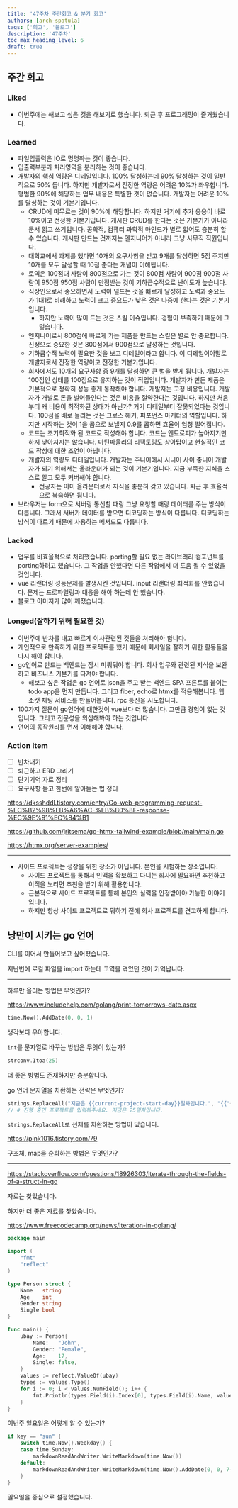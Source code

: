 ```yaml
---
title: '47주차 주간회고 & 분기 회고'
authors: [arch-spatula]
tags: ['회고', '블로그']
description: '47주차'
toc_max_heading_level: 6
draft: true
---
```


<!--truncate-->

## 주간 회고

### Liked

- 이번주에는 해보고 싶은 것을 해보기로 했습니다. 퇴근 후 프로그래밍이 즐거웠습니다.

### Learned

- 파일입출력은 IO로 명명하는 것이 좋습니다.
- 입출력부분과 처리영역을 분리하는 것이 좋습니다.
- 개발자의 핵심 역량은 디테일입니다. 100% 달성하는데 90% 달성하는 것이 일반적으로 50% 듭니다. 하지만 개발자로서 진정한 역량은 어려운 10%가 좌우합니다. 평범한 90%에 해당하는 업무 내용은 특별한 것이 없습니다. 개발자는 어려운 10%를 달성하는 것이 기본기입니다.
  - CRUD에 머무르는 것이 90%에 해당합니다. 하지만 거기에 추가 응용이 바로 10%이고 전정한 기본기입니다. 게시판 CRUD를 한다는 것은 기본기가 아니라 문서 읽고 쓰기입니다. 공학적, 컴퓨터 과학적 마인드가 별로 없어도 충분히 할 수 있습니다. 게시판 만드는 것까지는 엔지니어가 아니라 그냥 사무직 직원입니다.
  - 대학교에서 과제를 했다면 10개의 요구사항을 받고 9개를 달성하면 5점 주지만 10개를 모두 달성할 때 10점 준다는 개념이 이해됩니다.
  - 토익은 100점대 사람이 800점으로 가는 것이 800점 사람이 900점 900점 사람이 950점 950점 사람이 만점받는 것이 기하급수적으로 난이도가 높습니다.
  - 직장인으로서 중요하면서 노력이 덜드는 것을 빠르게 달성하고 노력과 중요도가 1대1로 비례하고 노력이 크고 중요도가 낮은 것은 나중에 한다는 것은 기본기입니다.
    - 하지만 노력이 많이 드는 것은 스킬 이슈입니다. 경험이 부족하기 때문에 그렇습니다.
  - 엔지니어로서 800점에 빠르게 가는 제품을 만드는 스킬은 별로 안 중요합니다. 진정으로 중요한 것은 800점에서 900점으로 달성하는 것입니다.
  - 기하급수적 노력이 필요한 것을 보고 디테일이라고 합니다. 이 디테일이야말로 개발자로서 진정한 역량이고 전정한 기본기입니다.
  - 회사에서도 10개의 요구사항 중 9개를 달성하면 큰 벌을 받게 됩니다. 개발자는 100점인 상태를 100점으로 유지하는 것이 직업입니다. 개발자가 만든 제품은 기본적으로 정확히 성능 좋게 동작해야 합니다. 개발자는 고정 비용입니다. 개발자가 개발로 돈을 벌어들인다는 것은 비용을 절약한다는 것입니다. 하지만 처음부터 왜 비용이 최적화된 상태가 아닌가? 거기 디테일부터 잘못되었다는 것입니다. 100점을 배로 늘리는 것은 그로스 해커, 퍼포먼스 마케터의 역할입니다. 하지만 시작하는 것이 1을 곱으로 보낼지 0.9를 곱하면 효율이 엄청 떨어집니다.
  - 코드는 조기최적화 된 코드로 작성해야 합니다. 코드는 엔트로피가 높아지기만 하지 낮아지지는 않습니다. 마틴파울러의 리팩토링도 상아탑이고 현실적인 코드 작성에 대한 조언이 아닙니다.
  - 개발자의 역량도 디테일입니다. 개발자는 주니어에서 시니어 사이 중니어 개발자가 되기 위해서는 올라운더가 되는 것이 기본기입니다. 지금 부족한 지식을 스스로 알고 모두 커버해야 합니다.
    - 전공자는 이미 올라운더로서 지식을 충분히 갖고 있습니다. 퇴근 후 효율적으로 복습하면 됩니다.
- 브라우저는 form으로 서버랑 통신할 때랑 그냥 요청할 때랑 데이터를 주는 방식이 다릅니다. 그래서 서버가 데이터를 받으면 디코딩하는 방식이 다릅니다. 디코딩하는 방식이 다르기 때문에 사용하는 메서드도 다릅니다.

### Lacked

- 업무를 비효율적으로 처리했습니다. porting할 필요 없는 라이브러리 컴포넌트를 porting하려고 했습니다. 그 작업을 안했다면 다른 작업에서 더 도움 될 수 있었을 것입니다.
- vue 리랜더링 성능문제를 발생시킨 것입니다. input 리랜더링 최적화를 안했습니다. 문제는 프로파일링과 대응을 해야 하는데 안 했습니다.
- 블로그 이미지가 많이 깨졌습니다.

### Longed(잘하기 위해 필요한 것)

- 이번주에 반차를 내고 빠르게 이사관련된 것들을 처리해야 합니다.
- 개인적으로 만족하기 위한 프로젝트를 했기 때문에 회사일을 잘하기 위한 활동들을 다시 해야 합니다.
- go언어로 만드는 백엔드는 잠시 미뤄둬야 합니다. 회사 업무와 관련된 지식을 보완하고 비즈니스 기본기를 다져야 합니다.
  - 해보고 싶은 작업은 go 언어로 json을 주고 받는 백엔드 SPA 프론트를 붙이는 todo app을 먼저 만듭니다. 그리고 fiber, echo로 htmx를 적용해봅니다. 웹 소캣 채팅 서비스를 만들어봅니다. rpc 통신을 시도합니다.
- 100가지 질문이 go언어에 대한것이 vue보다 더 많습니다. 그만큼 경험이 없는 것입니다. 그리고 전문성을 의심해봐야 하는 것입니다.
- 언어의 동작원리를 먼저 이해해야 합니다.

### Action Item

- [ ] 반차내기
- [ ] 퇴근하고 ERD 그리기
- [ ] 단기기억 자료 정리
- [ ] 요구사항 듣고 한번에 알아듣는 법 정리

https://dksshddl.tistory.com/entry/Go-web-programming-request-%EC%B2%98%EB%A6%AC-%EB%B0%8F-response-%EC%9E%91%EC%84%B1

https://github.com/jritsema/go-htmx-tailwind-example/blob/main/main.go

https://htmx.org/server-examples/

---

- 사이드 프로젝트는 성장을 위한 장소가 아닙니다. 본인을 시험하는 장소입니다.
  - 사이드 프로젝트를 통해서 인맥을 확보하고 다니는 회사에 필요하면 추천하고 이직을 노리면 추천을 받기 위해 활용합니다.
  - 근본적으로 사이드 프로젝트를 통해 본인의 실력을 인정받아야 가능한 이야기입니다.
  - 하지만 항상 사이드 프로젝트로 뭐하기 전에 회사 프로젝트를 견고하게 합니다.

## 낭만이 시키는 go 언어

CLI를 이어서 만들어보고 싶어졌습니다.

지난번에 로컬 파일을 import 하는데 고역을 겪었던 것이 기억납니다.

---

하루만 올리는 방법은 무엇인가?

https://www.includehelp.com/golang/print-tomorrows-date.aspx

```go
time.Now().AddDate(0, 0, 1)
```

생각보다 우아합니다.

`int`를 문자열로 바꾸는 방법은 무엇이 있는가?

```go
strconv.Itoa(25)
```

더 좋은 방법도 존재하지만 충분합니다.

go 언어 문자열을 치환하는 전략은 무엇인가?

```go
strings.ReplaceAll("지금은 {{current-project-start-day}}일차입니다.", "{{"+current-project-start-day+"}}", 25)
// # 진행 중인 프로젝트를 입력해주세요. 지금은 25일차입니다.
```

`strings.ReplaceAll`로 전체를 치환하는 방법이 있습니다.

https://pink1016.tistory.com/79

구조체, map을 순회하는 방법은 무엇인가?

---

https://stackoverflow.com/questions/18926303/iterate-through-the-fields-of-a-struct-in-go

자료는 찾았습니다.

하지만 더 좋은 자료를 찾았습니다.

https://www.freecodecamp.org/news/iteration-in-golang/

```go
package main

import (
	"fmt"
	"reflect"
)

type Person struct {
	Name   string
	Age    int
	Gender string
	Single bool
}

func main() {
	ubay := Person{
		Name:   "John",
		Gender: "Female",
		Age:    17,
		Single: false,
	}
	values := reflect.ValueOf(ubay)
	types := values.Type()
	for i := 0; i < values.NumField(); i++ {
		fmt.Println(types.Field(i).Index[0], types.Field(i).Name, values.Field(i))
	}
}
```

이번주 일요일은 어떻게 알 수 있는가?

```go
if key == "sun" {
	switch time.Now().Weekday() {
	case time.Sunday:
		markdownReadAndWriter.WriteMarkdown(time.Now())
	default:
		markdownReadAndWriter.WriteMarkdown(time.Now().AddDate(0, 0, 7-int(time.Now().Weekday())))
	}
}
```

일요일을 중심으로 설정했습니다.

